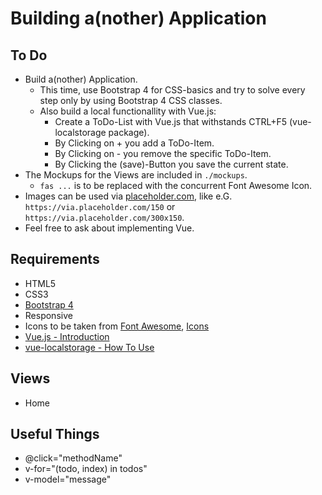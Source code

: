 # Building a(nother) Application

## To Do
- Build a(nother) Application.
	- This time, use Bootstrap 4 for CSS-basics and try to solve every step only by using Bootstrap 4 CSS classes.
	- Also build a local functionallity with Vue.js:
		- Create a ToDo-List with Vue.js that withstands CTRL+F5 (vue-localstorage package).
		- By Clicking on + you add a ToDo-Item.
		- By Clicking on - you remove the specific ToDo-Item.
		- By Clicking the (save)-Button you save the current state.
- The Mockups for the Views are included in `./mockups`.
	- `fas ...` is to be replaced with the concurrent Font Awesome Icon.
- Images can be used via [placeholder.com](https://placeholder.com/), like e.G. `https://via.placeholder.com/150` or `https://via.placeholder.com/300x150`.
- Feel free to ask about implementing Vue.

## Requirements
- HTML5
- CSS3
- [Bootstrap 4](https://getbootstrap.com/docs/4.0/getting-started/introduction/)
- Responsive
- Icons to be taken from [Font Awesome](https://fontawesome.com/start), [Icons](https://fontawesome.com/icons)
- [Vue.js - Introduction](https://vuejs.org/v2/guide/)
- [vue-localstorage - How To Use](https://medium.com/vuejoy/localstorage-with-vue-localstorage-1dca4804c2b5)

## Views
- Home

## Useful Things
- @click="methodName"
- v-for="(todo, index) in todos"
- v-model="message"